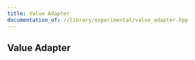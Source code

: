 ```yaml
---
title: Value Adapter
documentation_of: //library/experimental/value_adapter.hpp
---
```

## Value Adapter